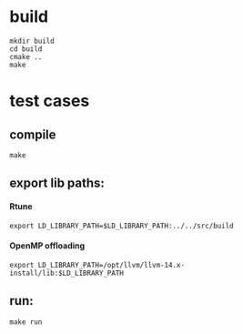 # build
```
mkdir build
cd build
cmake ..
make
```

# test cases
## compile
```
make
```
## export lib paths:
#### Rtune
```
export LD_LIBRARY_PATH=$LD_LIBRARY_PATH:../../src/build
```
#### OpenMP offloading
```
export LD_LIBRARY_PATH=/opt/llvm/llvm-14.x-install/lib:$LD_LIBRARY_PATH
```
## run:
```
make run
```
